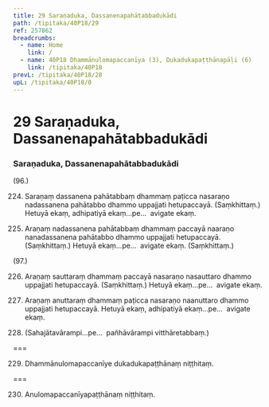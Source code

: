 ```yaml
---
title: 29 Saraṇaduka, Dassanenapahātabbadukādi
path: /tipitaka/40P18/29
ref: 257862
breadcrumbs:
  - name: Home
    link: /
  - name: 40P18 Dhammānulomapaccanīya (3), Dukadukapaṭṭhānapāḷi (6)
    link: /tipitaka/40P18
prevL: /tipitaka/40P18/28
upL: /tipitaka/40P18/0
---
```


# 29 Saraṇaduka, Dassanenapahātabbadukādi

### Saraṇaduka, Dassanenapahātabbadukādi

(96.)

224. Saraṇaṃ dassanena pahātabbaṃ dhammaṃ paṭicca nasaraṇo nadassanena pahātabbo dhammo uppajjati hetupaccayā. (Saṃkhittaṃ.) Hetuyā ekaṃ, adhipatiyā ekaṃ…pe…  avigate ekaṃ.

225. Araṇaṃ nadassanena pahātabbaṃ dhammaṃ paccayā naaraṇo nanadassanena pahātabbo dhammo uppajjati hetupaccayā. (Saṃkhittaṃ.) Hetuyā ekaṃ…pe…  avigate ekaṃ. (Saṃkhittaṃ.)

(97.)

226. Araṇaṃ sauttaraṃ dhammaṃ paccayā nasaraṇo nasauttaro dhammo uppajjati hetupaccayā. (Saṃkhittaṃ.) Hetuyā ekaṃ…pe…  avigate ekaṃ.

227. Araṇaṃ anuttaraṃ dhammaṃ paṭicca nasaraṇo naanuttaro dhammo uppajjati hetupaccayā. Hetuyā ekaṃ, adhipatiyā ekaṃ…pe…  avigate ekaṃ.

228. (Sahajātavārampi…pe…  pañhāvārampi vitthāretabbaṃ.)

===

229. Dhammānulomapaccanīye dukadukapaṭṭhānaṃ niṭṭhitaṃ.



===

230. Anulomapaccanīyapaṭṭhānaṃ niṭṭhitaṃ.




